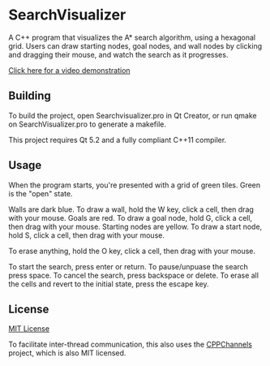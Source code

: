 SearchVisualizer
================

A C++ program that visualizes the A* search algorithm, using a hexagonal grid. Users can draw starting nodes, goal nodes, and wall nodes by clicking and dragging their mouse, and watch the search as it progresses.

[Click here for a video demonstration](https://www.youtube.com/watch?v=qiZVRTDb_Ns)

Building
----------
To build the project, open Searchvisualizer.pro in Qt Creator, or run qmake on SearchVisualizer.pro to generate a makefile.

This project requires Qt 5.2 and a fully compliant C++11 compiler.

Usage
----------
When the program starts, you're presented with a grid of green tiles. Green is the "open" state.

Walls are dark blue. To draw a wall, hold the W key, click a cell, then drag with your mouse.
Goals are red. To draw a goal node, hold G, click a cell, then drag with your mouse.
Starting nodes are yellow. To draw a start node, hold S, click a cell, then drag with your mouse.

To erase anything, hold the O key, click a cell, then drag with your mouse.

To start the search, press enter or return.
To pause/unpuase the search press space.
To cancel the search, press backspace or delete.
To erase all the cells and revert to the initial state, press the escape key.

License
----------
[MIT License](http://opensource.org/licenses/MIT)

To facilitate inter-thread communication, this also uses the [CPPChannels](https://github.com/ejmahler/CPPChannels) project, which is also MIT licensed.
